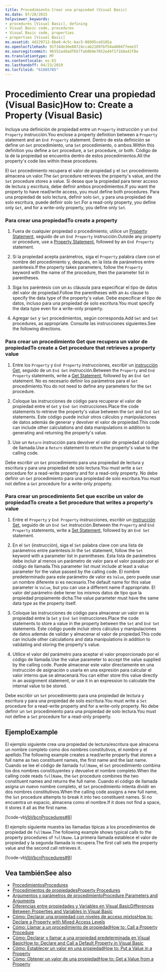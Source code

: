 ```yaml
---
title: Procedimiento Crear una propiedad (Visual Basic)
ms.date: 07/20/2015
helpviewer_keywords:
- procedures [Visual Basic], defining
- Visual Basic code, procedures
- Visual Basic code, properties
- properties [Visual Basic]
ms.assetid: 4d229712-6be8-4c5c-bac5-06995ce9185a
ms.openlocfilehash: 91f34de36e88724ccab21097bf54a4604f7eee37
ms.sourcegitcommit: 9b552addadfb57fab0b9e7852ed4f1f1b8a42f8e
ms.translationtype: MT
ms.contentlocale: es-ES
ms.lasthandoff: 04/23/2019
ms.locfileid: "61665785"
---
```

# <a name="how-to-create-a-property-visual-basic"></a><span data-ttu-id="c8f0c-102">Procedimiento Crear una propiedad (Visual Basic)</span><span class="sxs-lookup"><span data-stu-id="c8f0c-102">How to: Create a Property (Visual Basic)</span></span>
<span data-ttu-id="c8f0c-103">Incluya una definición de propiedad entre un `Property` instrucción y un `End Property` instrucción.</span><span class="sxs-lookup"><span data-stu-id="c8f0c-103">You enclose a property definition between a `Property` statement and an `End Property` statement.</span></span> <span data-ttu-id="c8f0c-104">Dentro de esta definición se define un `Get` procedimiento, una `Set` procedimiento, o ambos.</span><span class="sxs-lookup"><span data-stu-id="c8f0c-104">Within this definition you define a `Get` procedure, a `Set` procedure, or both.</span></span> <span data-ttu-id="c8f0c-105">Código de la de la propiedad se encuentra dentro de estos procedimientos.</span><span class="sxs-lookup"><span data-stu-id="c8f0c-105">All the property's code lies within these procedures.</span></span>  
  
 <span data-ttu-id="c8f0c-106">El `Get` procedimiento recupera el valor de propiedad y el `Set` procedimiento almacena un valor.</span><span class="sxs-lookup"><span data-stu-id="c8f0c-106">The `Get` procedure retrieves the property's value, and the `Set` procedure stores a value.</span></span> <span data-ttu-id="c8f0c-107">Si desea que la propiedad para tener acceso de lectura y escritura, debe definir ambos procedimientos.</span><span class="sxs-lookup"><span data-stu-id="c8f0c-107">If you want the property to have read/write access, you must define both procedures.</span></span> <span data-ttu-id="c8f0c-108">Para una propiedad de solo lectura, definir solo `Get`, y para una propiedad de solo escritura, puede definir solo `Set`.</span><span class="sxs-lookup"><span data-stu-id="c8f0c-108">For a read-only property, you define only `Get`, and for a write-only property, you define only `Set`.</span></span>  
  
### <a name="to-create-a-property"></a><span data-ttu-id="c8f0c-109">Para crear una propiedad</span><span class="sxs-lookup"><span data-stu-id="c8f0c-109">To create a property</span></span>  
  
1. <span data-ttu-id="c8f0c-110">Fuera de cualquier propiedad o procedimiento, utilice un [Property Statement](../../../../visual-basic/language-reference/statements/property-statement.md), seguido de un `End Property` instrucción.</span><span class="sxs-lookup"><span data-stu-id="c8f0c-110">Outside any property or procedure, use a [Property Statement](../../../../visual-basic/language-reference/statements/property-statement.md), followed by an `End Property` statement.</span></span>  
  
2. <span data-ttu-id="c8f0c-111">Si la propiedad acepta parámetros, siga el `Property` palabra clave con el nombre del procedimiento y, después, en la lista de parámetros entre paréntesis.</span><span class="sxs-lookup"><span data-stu-id="c8f0c-111">If the property takes parameters, follow the `Property` keyword with the name of the procedure, then the parameter list in parentheses.</span></span>  
  
3. <span data-ttu-id="c8f0c-112">Siga los paréntesis con un `As` cláusula para especificar el tipo de datos del valor de propiedad.</span><span class="sxs-lookup"><span data-stu-id="c8f0c-112">Follow the parentheses with an `As` clause to specify the data type of the property's value.</span></span> <span data-ttu-id="c8f0c-113">Debe especificar el tipo de datos, incluso para una propiedad de solo escritura.</span><span class="sxs-lookup"><span data-stu-id="c8f0c-113">You must specify the data type even for a write-only property.</span></span>  
  
4. <span data-ttu-id="c8f0c-114">Agregar `Get` y `Set` procedimientos, según corresponda.</span><span class="sxs-lookup"><span data-stu-id="c8f0c-114">Add `Get` and `Set` procedures, as appropriate.</span></span> <span data-ttu-id="c8f0c-115">Consulte las instrucciones siguientes.</span><span class="sxs-lookup"><span data-stu-id="c8f0c-115">See the following directions.</span></span>  
  
### <a name="to-create-a-get-procedure-that-retrieves-a-property-value"></a><span data-ttu-id="c8f0c-116">Para crear un procedimiento Get que recupera un valor de propiedad</span><span class="sxs-lookup"><span data-stu-id="c8f0c-116">To create a Get procedure that retrieves a property value</span></span>  
  
1. <span data-ttu-id="c8f0c-117">Entre los `Property` y `End Property` instrucciones, escribir un [instrucción Get](../../../../visual-basic/language-reference/statements/get-statement.md), seguido de un `End Get` instrucción.</span><span class="sxs-lookup"><span data-stu-id="c8f0c-117">Between the `Property` and `End Property` statements, write a [Get Statement](../../../../visual-basic/language-reference/statements/get-statement.md), followed by an `End Get` statement.</span></span> <span data-ttu-id="c8f0c-118">No es necesario definir los parámetros para el `Get` procedimiento.</span><span class="sxs-lookup"><span data-stu-id="c8f0c-118">You do not need to define any parameters for the `Get` procedure.</span></span>  
  
2. <span data-ttu-id="c8f0c-119">Coloque las instrucciones de código para recuperar el valor de propiedad entre el `Get` y `End Get` instrucciones.</span><span class="sxs-lookup"><span data-stu-id="c8f0c-119">Place the code statements to retrieve the property's value between the `Get` and `End Get` statements.</span></span> <span data-ttu-id="c8f0c-120">Este código puede incluir otros cálculos y manipulaciones de datos además de generar y devolver el valor de propiedad.</span><span class="sxs-lookup"><span data-stu-id="c8f0c-120">This code can include other calculations and data manipulations in addition to generating and returning the property's value.</span></span>  
  
3. <span data-ttu-id="c8f0c-121">Use un `Return` instrucción para devolver el valor de propiedad al código de llamada.</span><span class="sxs-lookup"><span data-stu-id="c8f0c-121">Use a `Return` statement to return the property's value to the calling code.</span></span>  
  
 <span data-ttu-id="c8f0c-122">Debe escribir un `Get` procedimiento para una propiedad de lectura y escritura y para una propiedad de solo lectura.</span><span class="sxs-lookup"><span data-stu-id="c8f0c-122">You must write a `Get` procedure for a read-write property and for a read-only property.</span></span> <span data-ttu-id="c8f0c-123">No debe definir un `Get` procedimiento para una propiedad de solo escritura.</span><span class="sxs-lookup"><span data-stu-id="c8f0c-123">You must not define a `Get` procedure for a write-only property.</span></span>  
  
### <a name="to-create-a-set-procedure-that-writes-a-propertys-value"></a><span data-ttu-id="c8f0c-124">Para crear un procedimiento Set que escribe un valor de propiedad</span><span class="sxs-lookup"><span data-stu-id="c8f0c-124">To create a Set procedure that writes a property's value</span></span>  
  
1. <span data-ttu-id="c8f0c-125">Entre el `Property` y `End Property` instrucciones, escribir un [instrucción Set](../../../../visual-basic/language-reference/statements/set-statement.md), seguido de un `End Set` instrucción.</span><span class="sxs-lookup"><span data-stu-id="c8f0c-125">Between the `Property` and `End Property` statements, write a [Set Statement](../../../../visual-basic/language-reference/statements/set-statement.md), followed by an `End Set` statement.</span></span>  
  
2. <span data-ttu-id="c8f0c-126">En el `Set` (instrucción), siga el `Set` palabra clave con una lista de parámetros entre paréntesis.</span><span class="sxs-lookup"><span data-stu-id="c8f0c-126">In the `Set` statement, follow the `Set` keyword with a parameter list in parentheses.</span></span> <span data-ttu-id="c8f0c-127">Esta lista de parámetros debe incluir al menos un parámetro de valor para el valor pasado por el código de llamada.</span><span class="sxs-lookup"><span data-stu-id="c8f0c-127">This parameter list must include at least a value parameter for the value passed by the calling code.</span></span> <span data-ttu-id="c8f0c-128">El nombre predeterminado para este parámetro de valor es `Value`, pero puede usar un nombre diferente si es necesario.</span><span class="sxs-lookup"><span data-stu-id="c8f0c-128">The default name for this value parameter is `Value`, but you can use a different name if appropriate.</span></span> <span data-ttu-id="c8f0c-129">El valor del parámetro debe tener los mismos datos de tipo que la propiedad propiamente dicha.</span><span class="sxs-lookup"><span data-stu-id="c8f0c-129">The value parameter must have the same data type as the property itself.</span></span>  
  
3. <span data-ttu-id="c8f0c-130">Coloque las instrucciones de código para almacenar un valor en la propiedad entre la `Set` y `End Set` instrucciones.</span><span class="sxs-lookup"><span data-stu-id="c8f0c-130">Place the code statements to store a value in the property between the `Set` and `End Set` statements.</span></span> <span data-ttu-id="c8f0c-131">Este código puede incluir otros cálculos y manipulaciones de datos además de validar y almacenar el valor de propiedad.</span><span class="sxs-lookup"><span data-stu-id="c8f0c-131">This code can include other calculations and data manipulations in addition to validating and storing the property's value.</span></span>  
  
4. <span data-ttu-id="c8f0c-132">Utilice el valor del parámetro para aceptar el valor proporcionado por el código de llamada.</span><span class="sxs-lookup"><span data-stu-id="c8f0c-132">Use the value parameter to accept the value supplied by the calling code.</span></span> <span data-ttu-id="c8f0c-133">Puede almacenar este valor directamente en una instrucción de asignación o usarla en una expresión para calcular el valor interno que se almacenará.</span><span class="sxs-lookup"><span data-stu-id="c8f0c-133">You can either store this value directly in an assignment statement, or use it in an expression to calculate the internal value to be stored.</span></span>  
  
 <span data-ttu-id="c8f0c-134">Debe escribir un `Set` procedimiento para una propiedad de lectura y escritura y para una propiedad de solo escritura.</span><span class="sxs-lookup"><span data-stu-id="c8f0c-134">You must write a `Set` procedure for a read-write property and for a write-only property.</span></span> <span data-ttu-id="c8f0c-135">No debe definir un `Set` procedimiento para una propiedad de solo lectura.</span><span class="sxs-lookup"><span data-stu-id="c8f0c-135">You must not define a `Set` procedure for a read-only property.</span></span>  
  
## <a name="example"></a><span data-ttu-id="c8f0c-136">Ejemplo</span><span class="sxs-lookup"><span data-stu-id="c8f0c-136">Example</span></span>  
 <span data-ttu-id="c8f0c-137">El ejemplo siguiente crea una propiedad de lectura/escritura que almacena un nombre completo como dos nombres constitutivos, el nombre y el apellido.</span><span class="sxs-lookup"><span data-stu-id="c8f0c-137">The following example creates a read/write property that stores a full name as two constituent names, the first name and the last name.</span></span> <span data-ttu-id="c8f0c-138">Cuando se lee el código de llamada `fullName`, el `Get` procedimiento combina los dos nombres constituyentes y devuelve el nombre completo.</span><span class="sxs-lookup"><span data-stu-id="c8f0c-138">When the calling code reads `fullName`, the `Get` procedure combines the two constituent names and returns the full name.</span></span> <span data-ttu-id="c8f0c-139">Cuando el código de llamada asigna un nuevo nombre completo, el `Set` procedimiento intenta dividir en dos nombres constitutivos.</span><span class="sxs-lookup"><span data-stu-id="c8f0c-139">When the calling code assigns a new full name, the `Set` procedure attempts to break it into two constituent names.</span></span> <span data-ttu-id="c8f0c-140">Si no encuentra un espacio, almacena como el nombre.</span><span class="sxs-lookup"><span data-stu-id="c8f0c-140">If it does not find a space, it stores it all as the first name.</span></span>  
  
 [!code-vb[VbVbcnProcedures#8](~/samples/snippets/visualbasic/VS_Snippets_VBCSharp/VbVbcnProcedures/VB/Class1.vb#8)]  
  
 <span data-ttu-id="c8f0c-141">El ejemplo siguiente muestra las llamadas típicas a los procedimientos de propiedad de `fullName`.</span><span class="sxs-lookup"><span data-stu-id="c8f0c-141">The following example shows typical calls to the property procedures of `fullName`.</span></span> <span data-ttu-id="c8f0c-142">La primera llamada establece el valor de propiedad y la segunda llamada lo recupera.</span><span class="sxs-lookup"><span data-stu-id="c8f0c-142">The first call sets the property value and the second call retrieves it.</span></span>  
  
 [!code-vb[VbVbcnProcedures#9](~/samples/snippets/visualbasic/VS_Snippets_VBCSharp/VbVbcnProcedures/VB/Class1.vb#9)]  
  
## <a name="see-also"></a><span data-ttu-id="c8f0c-143">Vea también</span><span class="sxs-lookup"><span data-stu-id="c8f0c-143">See also</span></span>

- [<span data-ttu-id="c8f0c-144">Procedimientos</span><span class="sxs-lookup"><span data-stu-id="c8f0c-144">Procedures</span></span>](./index.md)
- [<span data-ttu-id="c8f0c-145">Procedimientos de propiedades</span><span class="sxs-lookup"><span data-stu-id="c8f0c-145">Property Procedures</span></span>](./property-procedures.md)
- [<span data-ttu-id="c8f0c-146">Argumentos y parámetros de procedimiento</span><span class="sxs-lookup"><span data-stu-id="c8f0c-146">Procedure Parameters and Arguments</span></span>](./procedure-parameters-and-arguments.md)
- [<span data-ttu-id="c8f0c-147">Diferencias entre propiedades y Variables en Visual Basic</span><span class="sxs-lookup"><span data-stu-id="c8f0c-147">Differences Between Properties and Variables in Visual Basic</span></span>](./differences-between-properties-and-variables.md)
- [<span data-ttu-id="c8f0c-148">Cómo: Declarar una propiedad con niveles de acceso mixtos</span><span class="sxs-lookup"><span data-stu-id="c8f0c-148">How to: Declare a Property with Mixed Access Levels</span></span>](./how-to-declare-a-property-with-mixed-access-levels.md)
- [<span data-ttu-id="c8f0c-149">Cómo: Llamar a un procedimiento de propiedad</span><span class="sxs-lookup"><span data-stu-id="c8f0c-149">How to: Call a Property Procedure</span></span>](./how-to-call-a-property-procedure.md)
- [<span data-ttu-id="c8f0c-150">Cómo: Declarar y llamar a una propiedad predeterminada en Visual Basic</span><span class="sxs-lookup"><span data-stu-id="c8f0c-150">How to: Declare and Call a Default Property in Visual Basic</span></span>](./how-to-declare-and-call-a-default-property.md)
- [<span data-ttu-id="c8f0c-151">Cómo: Establecer un valor en una propiedad</span><span class="sxs-lookup"><span data-stu-id="c8f0c-151">How to: Put a Value in a Property</span></span>](./how-to-put-a-value-in-a-property.md)
- [<span data-ttu-id="c8f0c-152">Cómo: Obtener un valor de una propiedad</span><span class="sxs-lookup"><span data-stu-id="c8f0c-152">How to: Get a Value from a Property</span></span>](./how-to-get-a-value-from-a-property.md)

